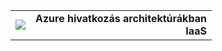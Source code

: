 <table style="width:100%">
<tr>
<td>
<img src="./media/guidance-pnp-include/pnp-logo.png"/>
</td>
<td style="text-align:right"><b>Azure hivatkozás architektúrákban<br/>IaaS</b></td>
</tr>
</table>